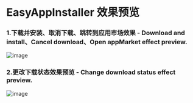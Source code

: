# EasyAppInstaller 效果预览

### 1.下载并安装、取消下载、跳转到应用市场效果 - Download and install、Cancel download、Open appMarket effect preview.

![image](https://github.com/gfslx999/easy_app_installer/blob/master/example/android/example_preview.gif)

### 2.更改下载状态效果预览 - Change download status effect preview.

![image](https://github.com/gfslx999/easy_app_installer/blob/master/example/android/example_preview_new_state.gif)
